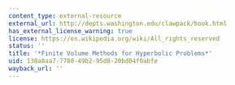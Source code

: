 ```yaml
---
content_type: external-resource
external_url: http://depts.washington.edu/clawpack/book.html
has_external_license_warning: true
license: https://en.wikipedia.org/wiki/All_rights_reserved
status: ''
title: '*Finite Volume Methods for Hyperbolic Problems*'
uid: 138a8aa7-7780-49b2-95d8-20bd04f0abfe
wayback_url: ''
---
```

